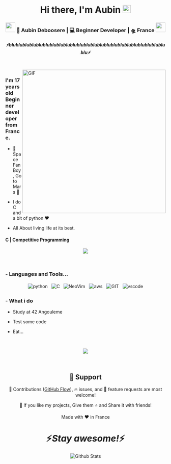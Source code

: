 <div align="center">
   <h1>Hi there, I'm Aubin</a> <img src="https://media.giphy.com/media/hvRJCLFzcasrR4ia7z/giphy.gif" width="25px"> </h1>
</div>

<div align="center">
<h3><img src="https://media.giphy.com/media/WUlplcMpOCEmTGBtBW/giphy.gif" width="30"> 🙎 Aubin Deboosere | 💻 Beginner Developer | 🛸 France <img src="https://media.giphy.com/media/WUlplcMpOCEmTGBtBW/giphy.gif" width="30"></h3>
</div>
 
 <h5 align="center">
   <i>⚡️blublublublublublublublublublublublublublublublublublublublublublublublu⚡️</i>
  </h5>
 
 
<br />
<img align="right" height="450px" width="450px" alt="GIF" src="https://i.giphy.com/media/v1.Y2lkPTc5MGI3NjExN3A0bHNyYWI1eGdqaHZtODBqczduMjNtd21xZXVkcGRiMmNmOHpqOCZlcD12MV9pbnRlcm5hbF9naWZfYnlfaWQmY3Q9Zw/9AooPIXbwxI40/giphy.gif" />
<p align="center">
  <h3> I'm 17 years old Beginner developer from France.</h3>
</p>
   
 - 🔭 Space FanBoy, Go to Mars 🚀
 
 - I do C and a bit of python :heart:
 
 - All About living life at its best.
 
 <p align="center">
  <h4> C | Competitive Programming </h4>
   </p>

<!--  -->

<p align="center" >
<a href="https://github.com/anuraghazra/github-readme-stats"> 
    <img  src="https://github-readme-stats.vercel.app/api?username=Pokalie566&&show_icons=true&theme=radical"/>
  </a>

</p>

<br />

### - Languages and Tools...

<p align="center">
  <!-- For more icons please follow  https://github.com/MikeCodesDotNET/ColoredBadges -->
   <img src="https://img.shields.io/badge/Python-FFD43B?style=for-the-badge&logo=python&logoColor=blue" alt="python" style="vertical-align:top; margin:4px">
   <img src="https://img.shields.io/badge/C-00599C?style=for-the-badge&logo=c&logoColor=white" alt="C" style="vertical-align:top; margin:4px">
   <img src="https://img.shields.io/badge/NeoVim-%2357A143.svg?&style=for-the-badge&logo=neovim&logoColor=white" alt="NeoVim" style="vertical-align:top; margin:4px">
   <img src="https://img.shields.io/badge/Amazon_AWS-FF9900?style=for-the-badge&logo=amazonaws&logoColor=white" alt="aws" style="vertical-align:top; margin:4px">
   <img src="https://img.shields.io/badge/GIT-E44C30?style=for-the-badge&logo=git&logoColor=white" alt="GIT" style="vertical-align:top; margin:4px">
   <img src="https://img.shields.io/badge/VSCode-0078D4?style=for-the-badge&logo=visual%20studio%20code&logoColor=white" alt="vscode" style="vertical-align:top; margin:4px">
</p>

 ### - What i do
</p>
   
 - Study at 42 Angouleme
 
 - Test some code
 
 - Eat...
 
 <p align="center">


<br />

<p align="center">
   <img src="https://i.giphy.com/media/v1.Y2lkPTc5MGI3NjExZGd0Y2Vqb2lleW5uamJrNHl1ZG5iMWsxajVzYTRlaTZsMDh0djU2NCZlcD12MV9pbnRlcm5hbF9naWZfYnlfaWQmY3Q9Zw/PTBVMsYIOB0SBP4MVe/giphy-downsized-large.gif" />
   </p>
   
   
<br />

<h2 align="center">🤝 Support</h2>

<p align="center">🎀 Contributions (<a href="https://guides.github.com/introduction/flow" title="GitHub flow">GitHub Flow</a>), 🔥 issues, and 🥮 feature requests are most welcome!</p>

<p align="center">💙 If you like my projects, Give them ⭐ and Share it with friends!</p>
</p>
<p align="center">Made with ❤️ in France</p>

<h1 align='center'>⚡️<i>Stay awesome!</i>⚡️</h1>

<p align="center">
        <img src="https://raw.githubusercontent.com/mayhemantt/mayhemantt/Update/svg/Bottom.svg" alt="Github Stats" />
</p>

